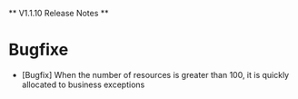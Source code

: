 ** V1.1.10 Release Notes **

# Bugfixe
- [Bugfix] When the number of resources is greater than 100, it is quickly allocated to business exceptions